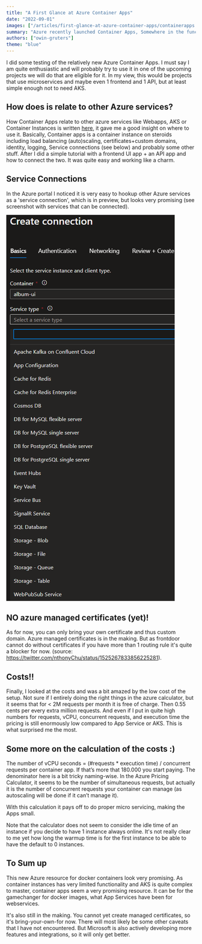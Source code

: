 ```yaml
---
title: "A First Glance at Azure Container Apps"
date: "2022-09-01"
images: ["/articles/first-glance-at-azure-container-apps/containerapps.png"]
summary: "Azure recently launched Container Apps, Somewhere in the function-middle between Container Instances and Kubernetes Services lives this new resource type. This is a journal of a first glance on it."
authors: ["owin-gruters"]
theme: "blue"
---
```


I did some testing of the relatively new Azure Container Apps. I must say I am quite enthusiastic and will probably try to use it in one of the upcoming projects we will do that are eligible for it. In my view, this would be projects that use microservices and maybe even 1 frontend and 1 API, but at least simple enough not to need AKS.

## How does is relate to other Azure services?

How Container Apps relate to other azure services like Webapps, AKS or Container Instances is written [here](https://docs.microsoft.com/en-us/azure/container-apps/compare-options#azure-container-instances), it gave me a good insight on where to use it. Basically, Container apps is a container instance on steroids including load balancing (auto)scaling, certificates+custom domains, identity, logging, Service connections (see below) and probably some other stuff.
After I did a simple tutorial with a frontend UI app + an API app and how to connect the two. It was quite easy and working like a charm.

## Service Connections

In the Azure portal I noticed it is very easy to hookup other Azure services as a 'service connection', which is in preview, but looks very promising (see screenshot with services that can be connected).

![The image shows a list of all service connection available from Container Apps.](./images/first-glance-at-azure-container-apps/serviceconnections.png)

## NO azure managed certificates (yet)!

As for now, you can only bring your own certificate and thus custom domain. Azure managed certificates is in the making. But as frontdoor cannot do without certificates if you have more than 1 routing rule it's quite a blocker for now. (source: https://twitter.com/nthonyChu/status/1525267833856225281).

## Costs!!

Finally, I looked at the costs and was a bit amazed by the low cost of the setup. Not sure if I entirely doing the right things in the azure calculator, but it seems that for \< 2M requests per month it is free of charge. Then 0.55 cents per every extra million requests. And even if I put in quite high numbers for requests, vCPU, concurrent requests, and execution time the pricing is still enormously low compared to App Service or AKS. This is what surprised me the most.

## Some more on the calculation of the costs :)

The number of vCPU seconds = (#requests \* execution time) / concurrent requests per container app. If that’s more that 180.000 you start paying.
The denominator here is a bit tricky naming-wise. In the Azure Pricing Calculator, it seems to be the number of simultaneous requests, but actually it is the number of concurrent requests your container can manage (as autoscaling will be done if it can’t manage it).

With this calculation it pays off to do proper micro servicing, making the Apps small.

Note that the calculator does not seem to consider the idle time of an instance if you decide to have 1 instance always online. It's not really clear to me yet how long the warmup time is for the first instance to be able to have the default to 0 instances.

## To Sum up

This new Azure resource for docker containers look very promising. As container instances has very limited functionality and AKS is quite complex to master, container apps seem a very promising resource. It can be for the gamechanger for docker images, what App Services have been for webservices.

It's also still in the making. You cannot yet create managed certificates, so it's bring-your-own-for now. There will most likely be some other caveats that I have not encountered. But Microsoft is also actively developing more features and integrations, so it will only get better.
